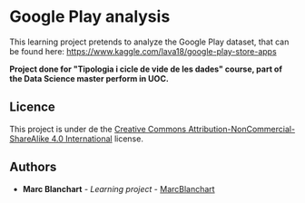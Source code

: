 # Google Play analysis

This learning project pretends to analyze the Google Play dataset, that can be found here: https://www.kaggle.com/lava18/google-play-store-apps

**Project done for "Tipologia i cicle de vide de les dades" course, part of the Data Science master perform in UOC.**

## Licence

This project is under de the [Creative Commons Attribution-NonCommercial-ShareAlike 4.0 International](https://creativecommons.org/licenses/by-nc-sa/4.0/) license.

## Authors

* **Marc Blanchart** - *Learning project* - [MarcBlanchart](https://github.com/mblanchartf)

